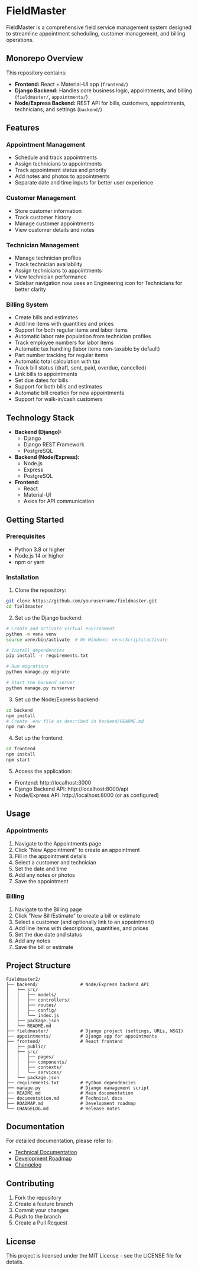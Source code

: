 # FieldMaster

FieldMaster is a comprehensive field service management system designed to streamline appointment scheduling, customer management, and billing operations.

## Monorepo Overview

This repository contains:
- **Frontend:** React + Material-UI app (`frontend/`)
- **Django Backend:** Handles core business logic, appointments, and billing (`fieldmaster/`, `appointments/`)
- **Node/Express Backend:** REST API for bills, customers, appointments, technicians, and settings (`backend/`)

## Features

### Appointment Management
- Schedule and track appointments
- Assign technicians to appointments
- Track appointment status and priority
- Add notes and photos to appointments
- Separate date and time inputs for better user experience

### Customer Management
- Store customer information
- Track customer history
- Manage customer appointments
- View customer details and notes

### Technician Management
- Manage technician profiles
- Track technician availability
- Assign technicians to appointments
- View technician performance
- Sidebar navigation now uses an Engineering icon for Technicians for better clarity

### Billing System
- Create bills and estimates
- Add line items with quantities and prices
- Support for both regular items and labor items
- Automatic labor rate population from technician profiles
- Track employee numbers for labor items
- Automatic tax handling (labor items non-taxable by default)
- Part number tracking for regular items
- Automatic total calculation with tax
- Track bill status (draft, sent, paid, overdue, cancelled)
- Link bills to appointments
- Set due dates for bills
- Support for both bills and estimates
- Automatic bill creation for new appointments
- Support for walk-in/cash customers

## Technology Stack

- **Backend (Django):**
  - Django
  - Django REST Framework
  - PostgreSQL
- **Backend (Node/Express):**
  - Node.js
  - Express
  - PostgreSQL
- **Frontend:**
  - React
  - Material-UI
  - Axios for API communication

## Getting Started

### Prerequisites
- Python 3.8 or higher
- Node.js 14 or higher
- npm or yarn

### Installation

1. Clone the repository:
```bash
git clone https://github.com/yourusername/fieldmaster.git
cd fieldmaster
```

2. Set up the Django backend:
```bash
# Create and activate virtual environment
python -m venv venv
source venv/bin/activate  # On Windows: venv\Scripts\activate

# Install dependencies
pip install -r requirements.txt

# Run migrations
python manage.py migrate

# Start the backend server
python manage.py runserver
```

3. Set up the Node/Express backend:
```bash
cd backend
npm install
# Create .env file as described in backend/README.md
npm run dev
```

4. Set up the frontend:
```bash
cd frontend
npm install
npm start
```

5. Access the application:
- Frontend: http://localhost:3000
- Django Backend API: http://localhost:8000/api
- Node/Express API: http://localhost:8000 (or as configured)

## Usage

### Appointments
1. Navigate to the Appointments page
2. Click "New Appointment" to create an appointment
3. Fill in the appointment details
4. Select a customer and technician
5. Set the date and time
6. Add any notes or photos
7. Save the appointment

### Billing
1. Navigate to the Billing page
2. Click "New Bill/Estimate" to create a bill or estimate
3. Select a customer (and optionally link to an appointment)
4. Add line items with descriptions, quantities, and prices
5. Set the due date and status
6. Add any notes
7. Save the bill or estimate

## Project Structure
```
Fieldmaster2/
├── backend/                # Node/Express backend API
│   ├── src/
│   │   ├── models/
│   │   ├── controllers/
│   │   ├── routes/
│   │   ├── config/
│   │   └── index.js
│   ├── package.json
│   └── README.md
├── fieldmaster/            # Django project (settings, URLs, WSGI)
├── appointments/           # Django app for appointments
├── frontend/               # React frontend
│   ├── public/
│   ├── src/
│   │   ├── pages/
│   │   ├── components/
│   │   ├── contexts/
│   │   └── services/
│   └── package.json
├── requirements.txt        # Python dependencies
├── manage.py               # Django management script
├── README.md               # Main documentation
├── documentation.md        # Technical docs
├── ROADMAP.md              # Development roadmap
└── CHANGELOG.md            # Release notes
```

## Documentation

For detailed documentation, please refer to:
- [Technical Documentation](documentation.md)
- [Development Roadmap](ROADMAP.md)
- [Changelog](CHANGELOG.md)

## Contributing
1. Fork the repository
2. Create a feature branch
3. Commit your changes
4. Push to the branch
5. Create a Pull Request

## License

This project is licensed under the MIT License - see the LICENSE file for details. 
